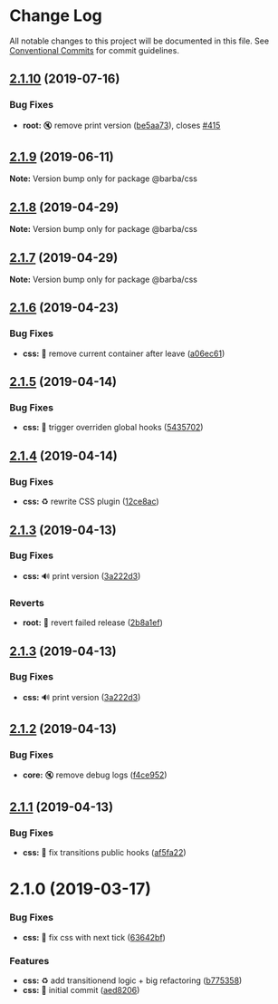 # Change Log

All notable changes to this project will be documented in this file.
See [Conventional Commits](https://conventionalcommits.org) for commit guidelines.

## [2.1.10](https://github.com/barbajs/barba/compare/@barba/css@2.1.9...@barba/css@2.1.10) (2019-07-16)

### Bug Fixes

- **root:** :mute: remove print version ([be5aa73](https://github.com/barbajs/barba/commit/be5aa73)), closes [#415](https://github.com/barbajs/barba/issues/415)

## [2.1.9](https://github.com/barbajs/barba/compare/@barba/css@2.1.8...@barba/css@2.1.9) (2019-06-11)

**Note:** Version bump only for package @barba/css

## [2.1.8](https://github.com/barbajs/barba/compare/@barba/css@2.1.7...@barba/css@2.1.8) (2019-04-29)

**Note:** Version bump only for package @barba/css

## [2.1.7](https://github.com/barbajs/barba/compare/@barba/css@2.1.6...@barba/css@2.1.7) (2019-04-29)

**Note:** Version bump only for package @barba/css

## [2.1.6](https://github.com/barbajs/barba/compare/@barba/css@2.1.5...@barba/css@2.1.6) (2019-04-23)

### Bug Fixes

- **css:** :bug: remove current container after leave ([a06ec61](https://github.com/barbajs/barba/commit/a06ec61))

## [2.1.5](https://github.com/barbajs/barba/compare/@barba/css@2.1.4...@barba/css@2.1.5) (2019-04-14)

### Bug Fixes

- **css:** :bug: trigger overriden global hooks ([5435702](https://github.com/barbajs/barba/commit/5435702))

## [2.1.4](https://github.com/barbajs/barba/compare/@barba/css@2.1.3...@barba/css@2.1.4) (2019-04-14)

### Bug Fixes

- **css:** :recycle: rewrite CSS plugin ([12ce8ac](https://github.com/barbajs/barba/commit/12ce8ac))

## [2.1.3](https://github.com/barbajs/barba/compare/@barba/css@2.1.2...@barba/css@2.1.3) (2019-04-13)

### Bug Fixes

- **css:** :loud_sound: print version ([3a222d3](https://github.com/barbajs/barba/commit/3a222d3))

### Reverts

- **root:** :bug: revert failed release ([2b8a1ef](https://github.com/barbajs/barba/commit/2b8a1ef))

## [2.1.3](https://github.com/barbajs/barba/compare/@barba/css@2.1.2...@barba/css@2.1.3) (2019-04-13)

### Bug Fixes

- **css:** :loud_sound: print version ([3a222d3](https://github.com/barbajs/barba/commit/3a222d3))

## [2.1.2](https://github.com/barbajs/barba/compare/@barba/css@2.1.1...@barba/css@2.1.2) (2019-04-13)

### Bug Fixes

- **core:** :mute: remove debug logs ([f4ce952](https://github.com/barbajs/barba/commit/f4ce952))

## [2.1.1](https://github.com/barbajs/barba/compare/@barba/css@2.1.0...@barba/css@2.1.1) (2019-04-13)

### Bug Fixes

- **css:** :bug: fix transitions public hooks ([af5fa22](https://github.com/barbajs/barba/commit/af5fa22))

# 2.1.0 (2019-03-17)

### Bug Fixes

- **css:** :bug: fix css with next tick ([63642bf](https://github.com/barbajs/barba/commit/63642bf))

### Features

- **css:** :recycle: add transitionend logic + big refactoring ([b775358](https://github.com/barbajs/barba/commit/b775358))
- **css:** :tada: initial commit ([aed8206](https://github.com/barbajs/barba/commit/aed8206))
